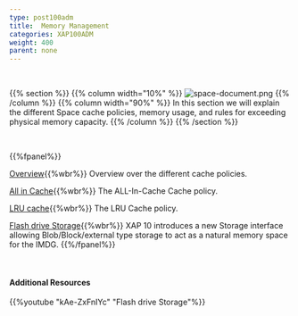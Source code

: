 ```yaml
---
type: post100adm
title:  Memory Management
categories: XAP100ADM
weight: 400
parent: none
---
```



<br>


{{% section %}}
{{% column  width="10%" %}}
![space-document.png](/attachment_files/subject/cache-eviction.png)
{{% /column %}}
{{% column width="90%" %}}
In this section we will explain the different Space cache policies, memory usage, and rules for exceeding physical memory capacity.
{{% /column %}}
{{% /section %}}



<br>

{{%fpanel%}}

[Overview](./memory-management-facilities.html){{%wbr%}}
Overview over the different cache policies.

[All in Cache](./all-in-cache-cache-policy.html){{%wbr%}}
The ALL-In-Cache Cache policy.

[LRU cache](./lru-cache-policy.html){{%wbr%}}
The LRU Cache policy.


[Flash drive Storage](./blobstore-overview.html){{%wbr%}}
XAP 10 introduces a new Storage interface allowing Blob/Block/external type storage to act as a natural memory space for the IMDG.
{{%/fpanel%}}

<br>

#### Additional Resources

{{%youtube "kAe-ZxFnIYc"  "Flash drive Storage"%}}

